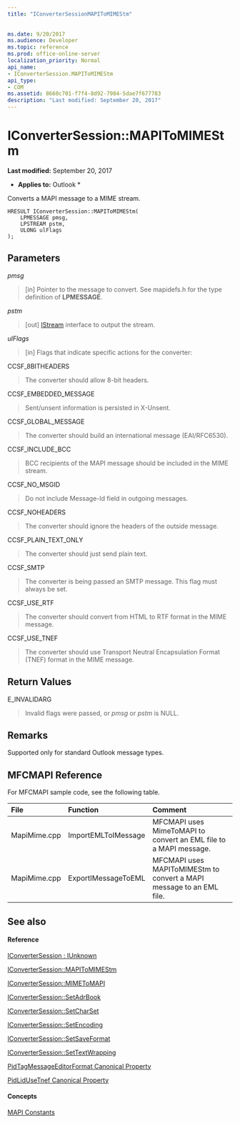 ```yaml
---
title: "IConverterSessionMAPIToMIMEStm"
 
 
ms.date: 9/20/2017
ms.audience: Developer
ms.topic: reference
ms.prod: office-online-server
localization_priority: Normal
api_name:
- IConverterSession.MAPIToMIMEStm
api_type:
- COM
ms.assetid: 8660c701-f7f4-8d92-7984-5dae7f677783
description: "Last modified: September 20, 2017"
---
```


# IConverterSession::MAPIToMIMEStm

 **Last modified:** September 20, 2017 
  
 * **Applies to:** Outlook * 
  
Converts a MAPI message to a MIME stream.
  
```
HRESULT IConverterSession::MAPIToMIMEStm( 
    LPMESSAGE pmsg, 
    LPSTREAM pstm, 
    ULONG ulFlags 
);
```

## Parameters

 _pmsg_
  
> [in] Pointer to the message to convert. See mapidefs.h for the type definition of **LPMESSAGE**.
    
 _pstm_
  
> [out] [IStream](http://msdn.microsoft.com/en-us/library/aa380034%28VS.85%29.aspx) interface to output the stream. 
    
 _ulFlags_
  
>  [in] Flags that indicate specific actions for the converter: 
    
CCSF_8BITHEADERS
  
> The converter should allow 8-bit headers.
    
CCSF_EMBEDDED_MESSAGE
  
> Sent/unsent information is persisted in X-Unsent.
    
CCSF_GLOBAL_MESSAGE
  
> The converter should build an international message (EAI/RFC6530).
    
CCSF_INCLUDE_BCC
  
> BCC recipients of the MAPI message should be included in the MIME stream.
    
CCSF_NO_MSGID
  
> Do not include Message-Id field in outgoing messages.
    
CCSF_NOHEADERS
  
> The converter should ignore the headers of the outside message.
    
CCSF_PLAIN_TEXT_ONLY
  
> The converter should just send plain text.
    
CCSF_SMTP
  
> The converter is being passed an SMTP message. This flag must always be set.
    
CCSF_USE_RTF
  
> The converter should convert from HTML to RTF format in the MIME message.
    
CCSF_USE_TNEF
  
> The converter should use Transport Neutral Encapsulation Format (TNEF) format in the MIME message.
    
## Return Values

E_INVALIDARG
  
> Invalid flags were passed, or  *pmsg*  or  *pstm*  is NULL. 
    
## Remarks

Supported only for standard Outlook message types.
  
## MFCMAPI Reference

For MFCMAPI sample code, see the following table.
  
|**File**|**Function**|**Comment**|
|:-----|:-----|:-----|
|MapiMime.cpp  <br/> |ImportEMLToIMessage  <br/> |MFCMAPI uses MimeToMAPI to convert an EML file to a MAPI message.  <br/> |
|MapiMime.cpp  <br/> |ExportIMessageToEML  <br/> |MFCMAPI uses MAPIToMIMEStm to convert a MAPI message to an EML file.  <br/> |
   
## See also

#### Reference

[IConverterSession : IUnknown](iconvertersessioniunknown.md)
  
[IConverterSession::MAPIToMIMEStm](iconvertersession-mapitomimestm.md)
  
[IConverterSession::MIMEToMAPI](iconvertersession-mimetomapi.md)
  
[IConverterSession::SetAdrBook](iconvertersession-setadrbook.md)
  
[IConverterSession::SetCharSet](iconvertersession-setcharset.md)
  
[IConverterSession::SetEncoding](iconvertersession-setencoding.md)
  
[IConverterSession::SetSaveFormat](iconvertersession-setsaveformat.md)
  
[IConverterSession::SetTextWrapping](iconvertersession-settextwrapping.md)
  
[PidTagMessageEditorFormat Canonical Property](pidtagmessageeditorformat-canonical-property.md)
  
[PidLidUseTnef Canonical Property](pidlidusetnef-canonical-property.md)
#### Concepts

[MAPI Constants](mapi-constants.md)

